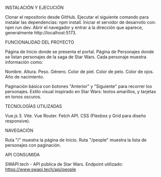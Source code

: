 INSTALACIÓN Y EJECUCIÓN

Clonar el repositorio desde GitHub.
Ejecutar el siguiente comando para instalar las dependencias: npm install.
Iniciar el servidor de desarrollo con: npm run dev.
Abrir el navegador y entrar a la dirección que aparece, generalmente http://localhost:5173.



FUNCIONALIDAD DEL PROYECTO

Página de Inicio donde se presenta el portal.
Página de Personajes donde se listan personajes de la saga de Star Wars.
Cada personaje muestra información como:

Nombre.
Altura.
Peso.
Género.
Color de piel.
Color de pelo.
Color de ojos.
Año de nacimiento.

Paginación básica con botones "Anterior" y "Siguiente" para recorrer los personajes.
Estilo visual inspirado en Star Wars: textos amarillos, y tarjetas en tonos oscuros.



TECNOLOGÍAS UTILIZADAS

Vue.js 3.
Vite.
Vue Router.
Fetch API.
CSS (Flexbox y Grid para diseño responsive).



NAVEGACIÓN

Ruta "/" muestra la página de Inicio.
Ruta "/people" muestra la lista de personajes con paginación.



API CONSUMIDA

SWAPI.tech - API pública de Star Wars.
Endpoint utilizado: https://www.swapi.tech/api/people

